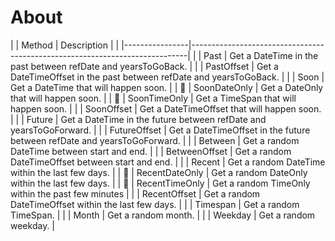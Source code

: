 ﻿# About

| | Method         | Description                                                                 | 
| |----------------|-----------------------------------------------------------------------------| 
| | Past           | Get a DateTime in the past between refDate and yearsToGoBack.               | 
| | PastOffset     | Get a DateTimeOffset in the past between refDate and yearsToGoBack.         | 
| | Soon           | Get a DateTime that will happen soon.                                       | 
| :small_orange_diamond: | SoonDateOnly   | Get a DateOnly that will happen soon.                | 
| :small_orange_diamond: | SoonTimeOnly   | Get a TimeSpan that will happen soon.                |
| | SoonOffset     | Get a DateTimeOffset that will happen soon.                                 | 
| | Future         | Get a DateTime in the future between refDate and yearsToGoForward.          | 
| | FutureOffset   | Get a DateTimeOffset in the future between refDate and yearsToGoForward.    | 
| | Between        | Get a random DateTime between start and end.                                | 
| | BetweenOffset  | Get a random DateTimeOffset between start and end.                          | 
| | Recent         | Get a random DateTime within the last few days.                             | 
| :small_orange_diamond: | RecentDateOnly | Get a random DateOnly within the last few days.      | 
| :small_orange_diamond: | RecentTimeOnly | Get a random TimeOnly within the past few minutes    | 
| | RecentOffset   | Get a random DateTimeOffset within the last few days.                       | 
| | Timespan       | Get a random TimeSpan.                                                      | 
| | Month          | Get a random month.                                                         | 
| | Weekday        | Get a random weekday.                                                       |
